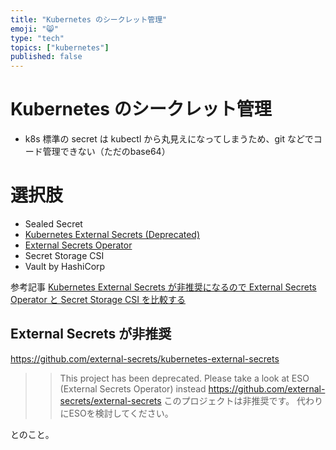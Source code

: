 ```yaml
---
title: "Kubernetes のシークレット管理"
emoji: "😸"
type: "tech"
topics: ["kubernetes"]
published: false
---
```


# Kubernetes のシークレット管理

* k8s 標準の secret は kubectl から丸見えになってしまうため、git などでコード管理できない（ただのbase64）

# 選択肢

* Sealed Secret
* [Kubernetes External Secrets (Deprecated)](https://github.com/external-secrets/kubernetes-external-secrets)
* [External Secrets Operator](https://external-secrets.io/v0.6.0/)
* Secret Storage CSI
* Vault by HashiCorp

参考記事
[Kubernetes External Secrets が非推奨になるので External Secrets Operator と Secret Storage CSI を比較する](https://mixi-developers.mixi.co.jp/compare-eso-with-secret-csi-846ed8b1c9b)


## External Secrets が非推奨

https://github.com/external-secrets/kubernetes-external-secrets

>> This project has been deprecated. Please take a look at ESO (External Secrets Operator) instead https://github.com/external-secrets/external-secrets
> このプロジェクトは非推奨です。 代わりにESOを検討してください。

とのこと。

